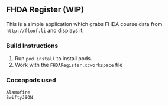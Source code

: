 ## FHDA Register (WIP)

This is a simple application which grabs FHDA course data from `http://floof.li` and displays it.

### Build Instructions
1. Run `pod install` to install pods.
2. Work with the `FHDARegister.xcworkspace` file

### Cocoapods used
```
Alamofire
SwiftyJSON
```

